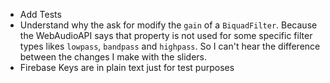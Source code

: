 - Add Tests
- Understand why the ask for modify the `gain` of a `BiquadFilter`. Because the WebAudioAPI says that property is not used for some specific filter types likes `lowpass`, `bandpass` and `highpass`. So I can't hear the difference between the changes I make with the sliders.
- Firebase Keys are in plain text just for test purposes
